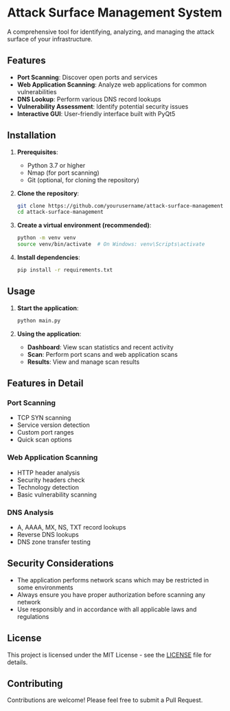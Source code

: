 # Attack Surface Management System

A comprehensive tool for identifying, analyzing, and managing the attack surface of your infrastructure.

## Features

- **Port Scanning**: Discover open ports and services
- **Web Application Scanning**: Analyze web applications for common vulnerabilities
- **DNS Lookup**: Perform various DNS record lookups
- **Vulnerability Assessment**: Identify potential security issues
- **Interactive GUI**: User-friendly interface built with PyQt5

## Installation

1. **Prerequisites**:
   - Python 3.7 or higher
   - Nmap (for port scanning)
   - Git (optional, for cloning the repository)

2. **Clone the repository**:
   ```bash
   git clone https://github.com/yourusername/attack-surface-management.git
   cd attack-surface-management
   ```

3. **Create a virtual environment (recommended)**:
   ```bash
   python -m venv venv
   source venv/bin/activate  # On Windows: venv\Scripts\activate
   ```

4. **Install dependencies**:
   ```bash
   pip install -r requirements.txt
   ```

## Usage

1. **Start the application**:
   ```bash
   python main.py
   ```

2. **Using the application**:
   - **Dashboard**: View scan statistics and recent activity
   - **Scan**: Perform port scans and web application scans
   - **Results**: View and manage scan results

## Features in Detail

### Port Scanning
- TCP SYN scanning
- Service version detection
- Custom port ranges
- Quick scan options

### Web Application Scanning
- HTTP header analysis
- Security headers check
- Technology detection
- Basic vulnerability scanning

### DNS Analysis
- A, AAAA, MX, NS, TXT record lookups
- Reverse DNS lookups
- DNS zone transfer testing

## Security Considerations

- The application performs network scans which may be restricted in some environments
- Always ensure you have proper authorization before scanning any network
- Use responsibly and in accordance with all applicable laws and regulations

## License

This project is licensed under the MIT License - see the [LICENSE](LICENSE) file for details.

## Contributing

Contributions are welcome! Please feel free to submit a Pull Request.
